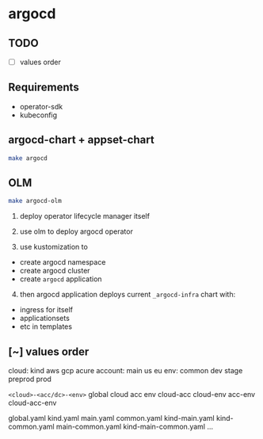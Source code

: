 # argocd

## TODO

- [ ] values order

## Requirements

* operator-sdk
* kubeconfig

## argocd-chart + appset-chart

```bash
make argocd
```


## OLM

```bash
make argocd-olm
```

1. deploy operator lifecycle manager itself

2. use olm to deploy argocd operator

3. use kustomization to
  - create argocd namespace
  - create argocd cluster
  - create `argocd` application

4. then argocd application deploys current `_argocd-infra` chart with:
  - ingress for itself
  - applicationsets
  - etc in templates

## [~] values order

cloud: kind aws gcp acure
account: main us eu
env: common dev stage preprod prod

`<cloud>-<acc/dc>-<env>`
global
cloud
acc
env
cloud-acc
cloud-env
acc-env
cloud-acc-env

global.yaml
kind.yaml
main.yaml
common.yaml
kind-main.yaml
kind-common.yaml
main-common.yaml
kind-main-common.yaml
...

